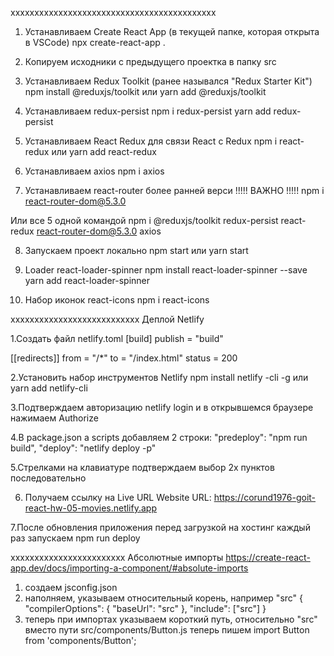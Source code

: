 ххххххххххххххххххххххххххххххххххххххххххх

1. Устанавливаем Create React App (в текущей папке, которая открыта в VSCode)
   npx create-react-app .

2. Копируем исходники с предыдущего проектка в папку src

3. Устанавливаем Redux Toolkit (ранее назывался "Redux Starter Kit")
   npm install @reduxjs/toolkit или
   yarn add @reduxjs/toolkit

4. Устанавливаем redux-persist
   npm i redux-persist
   yarn add redux-persist

5. Устанавливаем React Redux для связи React с Redux
   npm i react-redux или
   yarn add react-redux

6. Устанавливаем axios
   npm i axios

7. Устанавливаем react-router более ранней верси !!!!! ВАЖНО !!!!!
   npm i react-router-dom@5.3.0

Или все 5 одной командой
npm i @reduxjs/toolkit redux-persist react-redux react-router-dom@5.3.0 axios

8.  Запускаем проект локально
    npm start или
    yarn start

9.  Loader react-loader-spinner
    npm install react-loader-spinner --save
    yarn add react-loader-spinner

10. Набор иконок react-icons
    npm i react-icons

xxxxxxxxxxxxxxxxxxxxxxxxxxx
Деплой Netlify

1.Создать файл netlify.toml
[build]
publish = "build"

[[redirects]]
from = "/\*"
to = "/index.html"
status = 200

2.Установить набор инструментов Netlify
npm install netlify -cli -g или
yarn add netlify-cli

3.Подтверждаем авторизацию
netlify login
и в открывшемся браузере нажимаем Authorize

4.В package.json а scripts добавляем 2 строки:
"predeploy": "npm run build",
"deploy": "netlify deploy -p"

5.Стрелками на клавиатуре подтверждаем выбор
2х пунктов последовательно

6. Получаем ссылку на Live URL
   Website URL: https://corund1976-goit-react-hw-05-movies.netlify.app

7.После обновления приложения перед загрузкой на хостинг
каждый раз запускаем
npm run deploy

хххххххххххххххххххххххх
Абсолютные импорты
https://create-react-app.dev/docs/importing-a-component/#absolute-imports

1. создаем jsconfig.json
2. наполняем, указываем относительный корень, например "src"
   {
   "compilerOptions": {
   "baseUrl": "src"
   },
   "include": ["src"]
   }
3. теперь при импортах указываем короткий путь,
   относительно "src"
   вместо пути src/components/Button.js теперь пишем
   import Button from 'components/Button';
